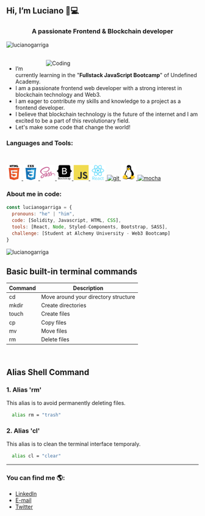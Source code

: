 ## Hi, I’m Luciano 👋:computer:

<h3 align="center">A passionate Frontend & Blockchain developer </h3>

<p align="left"> <img src="https://komarev.com/ghpvc/?username=lucianogarriga&label=Profile%20views&color=0e75b6&style=flat" alt="lucianogarriga" /> </p>
<br>
<img align="right" alt="Coding" width="400" src="https://cdn.dribbble.com/users/330915/screenshots/3587000/10_coding_dribbble.gif">


- I’m currently learning in the "**Fullstack JavaScript Bootcamp**" of Undefined Academy.  
- I am a passionate frontend web developer with a strong interest in blockchain technology and Web3. 
- I am eager to contribute my skills and knowledge to a project as a frontend developer. 
- I believe that blockchain technology is the future of the internet and I am excited to be a part of this revolutionary field. 
- Let's make some code that change the world!

<h3 align="left">Languages and Tools:</h3>
<br>

<p align="left"> 
    <a href="https://www.w3.org/html/" target="_blank" rel="noreferrer"> <img src="https://raw.githubusercontent.com/devicons/devicon/master/icons/html5/html5-original-wordmark.svg" alt="html5" width="40" height="40"/> </a>
  <a href="https://www.w3schools.com/css/" target="_blank" rel="noreferrer"> <img src="https://raw.githubusercontent.com/devicons/devicon/master/icons/css3/css3-original-wordmark.svg" alt="css3" width="40" height="40"/> </a> 
  <a href="https://sass-lang.com" target="_blank" rel="noreferrer"> <img src="https://raw.githubusercontent.com/devicons/devicon/master/icons/sass/sass-original.svg" alt="sass" width="40" height="40"/> </a> 
  <a href="https://getbootstrap.com" target="_blank" rel="noreferrer"> <img src="https://raw.githubusercontent.com/devicons/devicon/master/icons/bootstrap/bootstrap-plain-wordmark.svg" alt="bootstrap" width="40" height="40"/> </a>
  <a href="https://developer.mozilla.org/en-US/docs/Web/JavaScript" target="_blank" rel="noreferrer"> <img src="https://raw.githubusercontent.com/devicons/devicon/master/icons/javascript/javascript-original.svg" alt="javascript" width="40" height="40"/> </a> 
    <a href="https://reactjs.org/" target="_blank" rel="noreferrer"> <img src="https://raw.githubusercontent.com/devicons/devicon/master/icons/react/react-original-wordmark.svg" alt="react" width="40" height="40"/> </a>
   <a href="https://git-scm.com/" target="_blank" rel="noreferrer"> <img src="https://www.vectorlogo.zone/logos/git-scm/git-scm-icon.svg" alt="git" width="40" height="40"/> </a> 
  <a href="https://www.linux.org/" target="_blank" rel="noreferrer"> <img src="https://raw.githubusercontent.com/devicons/devicon/master/icons/linux/linux-original.svg" alt="linux" width="40" height="40"/> </a> <a href="https://mochajs.org" target="_blank" rel="noreferrer"> <img src="https://www.vectorlogo.zone/logos/mochajs/mochajs-icon.svg" alt="mocha" width="40" height="40"/> </a> 
</p>

### About me in code:

``` js
const lucianogarriga = {
  pronouns: "he" | "him",
  code: [Solidity, Javascript, HTML, CSS],
  tools: [React, Node, Styled-Components, Bootstrap, SASS],
  challenge: [Student at Alchemy University - Web3 Bootcamp]
}
```

[//]: <[![lucianogarriga's github stats](https://github-readme-stats.vercel.app/api?username=lucianogarriga)](https://github.com/anuraghazra/github-readme-stats)> 

<img align="center" src="https://github-readme-streak-stats.herokuapp.com/?user=lucianogarriga&" alt="lucianogarriga" />

## Basic built-in terminal commands

| Command | Description |
| ------  | ------ |
| cd      | Move around your directory structure |
| mkdir   | Create directories |
| touch   | Create files |
| cp      | Copy files |
| mv      | Move files |
| rm      | Delete files |

<br>

## Alias Shell Command

### 1. Alias '**rm**'
This alias is to avoid permanently deleting files.

  ```sh
    alias rm = "trash"
  ```

  ### 2. Alias '**cl**'  
This alias is to clean the terminal interface temporaly.

  ```sh
    alias cl = "clear"
  ```
------

### You can find me :earth_americas::
- [LinkedIn](https://www.linkedin.com/in/lucianogarriga)
- [E-mail](lucianomgarriga@gmail.com)
- [Twitter](https://twitter.com/luchogarriga)


<!---
lucianogarriga/lucianogarriga is a ✨ special ✨ repository because its `README.md` (this file) appears on your GitHub profile.
You can click the Preview link to take a look at your changes.
--->
